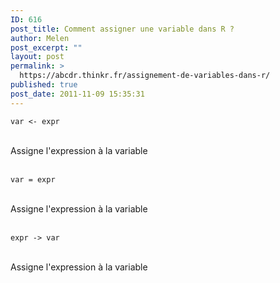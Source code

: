 ```yaml
---
ID: 616
post_title: Comment assigner une variable dans R ?
author: Melen
post_excerpt: ""
layout: post
permalink: >
  https://abcdr.thinkr.fr/assignement-de-variables-dans-r/
published: true
post_date: 2011-11-09 15:35:31
---
```

 <pre><code>var &lt;- expr</code></pre> <br />Assigne l'expression à la variable<br /><br />  <pre><code>var = expr</code></pre>  <br />Assigne l'expression à la variable <br /><br />  <pre><code>expr -&gt; var</code></pre>  <br />Assigne l'expression à la variable<br /><br /><br />